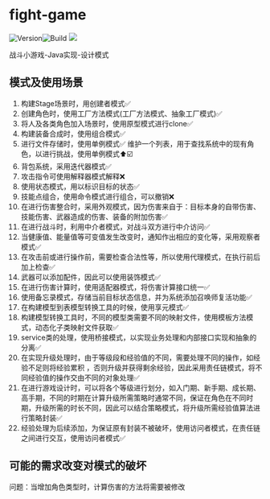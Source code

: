 # fight-game
![Version](https://img.shields.io/badge/version-1.0-brightgreen.svg)![Build](https://img.shields.io/badge/build-passing-brightgreen.svg) ![](https://img.shields.io/badge/java-^1.5-lightgrey.svg)

战斗小游戏-Java实现-设计模式

## 模式及使用场景


1. 构建Stage场景时，用创建者模式✅
2. 创建角色时，使用工厂方法模式(工厂方法模式、抽象工厂模式)✅
3. 将人及各类角色加入场景时，使用原型模式进行clone✅
4. 构建装备合成时，使用组合模式✅
5. 进行文件存储时，使用单例模式✅
   维护一个列表，用于查找系统中的现有角色，以进行挑战，使用单例模式⬆️☑️
6. 背包系统，采用迭代器模式✅
7. 攻击指令可使用解释器模式解释❌
8. 使用状态模式，用以标识目标的状态✅
9. 技能点组合，使用命令模式进行组合，可以撤销❌
10. 在进行伤害整合时，采用外观模式，因为伤害来自于：目标本身的自带伤害、技能伤害、武器造成的伤害、装备的附加伤害✅
11. 在进行战斗时，利用中介者模式，对战斗双方进行中介访问✅
12. 当健康值、能量值等可变值发生改变时，通知作出相应的变化等，采用观察者模式✅
13. 在攻击前或进行操作前，需要检查合法性等，所以使用代理模式，在执行前后加上检查✅
14. 武器可以添加配件，因此可以使用装饰模式✅
15. 在进行伤害计算时，使用适配器模式，将伤害计算接口统一✅
16. 使用备忘录模式，存储当前目标状态信息，并为系统添加召唤师复活功能✅
17. 在构建模型到表模型转换工具的时候，使用享元模式✅
18. 构建模型转换工具时，不同的模型类需要不同的映射文件，使用模板方法模式，动态化子类映射文件获取✅
19. service类的处理，使用桥接模式，以实现业务处理和内部接口实现和抽象的分离✅
20. 在实现升级处理时，由于等级段和经验值的不同，需要处理不同的操作，如经验不足则将经验累积 ，否则升级并获得剩余经验，因此采用责任链模式，将不同经验值的操作交由不同的对象处理✅
21. 在进行游戏设计时，可以将各个等级进行划分，如入门期、新手期、成长期、高手期，不同的时期在计算升级所需策略时通常不同，保证在角色在不同时期，升级所需的时长不同，因此可以结合策略模式，将升级所需经验值算法进行策略封装✅
22. 经验处理为后续添加，为保证原有封装不被破坏，使用访问者模式，在责任链之间进行交互，使用访问者模式✅



## 可能的需求改变对模式的破坏

问题：当增加角色类型时，计算伤害的方法将需要被修改


